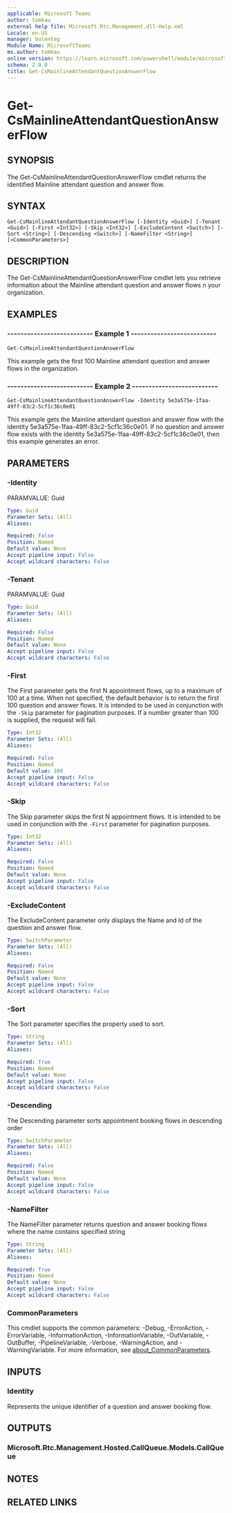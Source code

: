 ```yaml
---
applicable: Microsoft Teams
author: tomkau
external help file: Microsoft.Rtc.Management.dll-Help.xml
Locale: en-US
manager: bulenteg
Module Name: MicrosoftTeams
ms.author: tomkau
online version: https://learn.microsoft.com/powershell/module/microsoftteams/get-csmainlineattendantquestionanswerflow
schema: 2.0.0
title: Get-CsMainlineAttendantQuestionAnswerFlow
---
```


# Get-CsMainlineAttendantQuestionAnswerFlow

## SYNOPSIS
The Get-CsMainlineAttendantQuestionAnswerFlow cmdlet returns the identified Mainline attendant question and answer flow.

## SYNTAX

```
Get-CsMainlineAttendantQuestionAnswerFlow [-Identity <Guid>] [-Tenant <Guid>] [-First <Int32>] [-Skip <Int32>] [-ExcludeContent <Switch>] [-Sort <String>] [-Descending <Switch>] [-NameFilter <String>] [<CommonParameters>]
```

## DESCRIPTION
The Get-CsMainlineAttendantQuestionAnswerFlow cmdlet lets you retrieve information about the Mainline attendant question and answer flows n your organization.

## EXAMPLES

### -------------------------- Example 1 --------------------------
```
Get-CsMainlineAttendantQuestionAnswerFlow
```

This example gets the first 100 Mainline attendant question and answer flows in the organization.

### -------------------------- Example 2 --------------------------
```
Get-CsMainlineAttendantQuestionAnswerFlow -Identity 5e3a575e-1faa-49ff-83c2-5cf1c36c0e01
```

This example gets the Mainline attendant question and answer flow with the identity 5e3a575e-1faa-49ff-83c2-5cf1c36c0e01. If no question and answer flow exists with the identity 5e3a575e-1faa-49ff-83c2-5cf1c36c0e01, then this example generates an error.

## PARAMETERS

### -Identity
PARAMVALUE: Guid

```yaml
Type: Guid
Parameter Sets: (All)
Aliases:

Required: False
Position: Named
Default value: None
Accept pipeline input: False
Accept wildcard characters: False
```

### -Tenant
PARAMVALUE: Guid

```yaml
Type: Guid
Parameter Sets: (All)
Aliases:

Required: False
Position: Named
Default value: None
Accept pipeline input: False
Accept wildcard characters: False
```

### -First
The First parameter gets the first N appointment flows, up to a maximum of 100 at a time. 
When not specified, the default behavior is to return the first 100 question and answer flows. It is intended to be used in conjunction with the `-Skip` parameter for pagination purposes.
If a number greater than 100 is supplied, the request will fail.

```yaml
Type: Int32
Parameter Sets: (All)
Aliases:

Required: False
Position: Named
Default value: 100
Accept pipeline input: False
Accept wildcard characters: False
```

### -Skip
The Skip parameter skips the first N appointment flows. It is intended to be used in conjunction with the `-First` parameter for pagination purposes.

```yaml
Type: Int32
Parameter Sets: (All)
Aliases:

Required: False
Position: Named
Default value: None
Accept pipeline input: False
Accept wildcard characters: False
```

### -ExcludeContent
The ExcludeContent parameter only displays the Name and Id of the question and answer flow.

```yaml
Type: SwitchParameter
Parameter Sets: (All)
Aliases:

Required: False
Position: Named
Default value: None
Accept pipeline input: False
Accept wildcard characters: False
```

### -Sort
The Sort parameter specifies the property used to sort.

```yaml
Type: String
Parameter Sets: (All)
Aliases:

Required: True
Position: Named
Default value: Name
Accept pipeline input: False
Accept wildcard characters: False
```

### -Descending
The Descending parameter sorts appointment booking flows in descending order

```yaml
Type: SwitchParameter
Parameter Sets: (All)
Aliases:

Required: False
Position: Named
Default value: None
Accept pipeline input: False
Accept wildcard characters: False
```

### -NameFilter
The NameFilter parameter returns question and answer booking flows where the name contains specified string

```yaml
Type: String
Parameter Sets: (All)
Aliases:

Required: True
Position: Named
Default value: None
Accept pipeline input: False
Accept wildcard characters: False
```

### CommonParameters
This cmdlet supports the common parameters: -Debug, -ErrorAction, -ErrorVariable, -InformationAction, -InformationVariable, -OutVariable, -OutBuffer, -PipelineVariable, -Verbose, -WarningAction, and -WarningVariable. For more information, see [about_CommonParameters](https://go.microsoft.com/fwlink/?LinkID=113216).

## INPUTS

### Identity
Represents the unique identifier of a question and answer booking flow.

## OUTPUTS

### Microsoft.Rtc.Management.Hosted.CallQueue.Models.CallQueue

## NOTES

## RELATED LINKS

